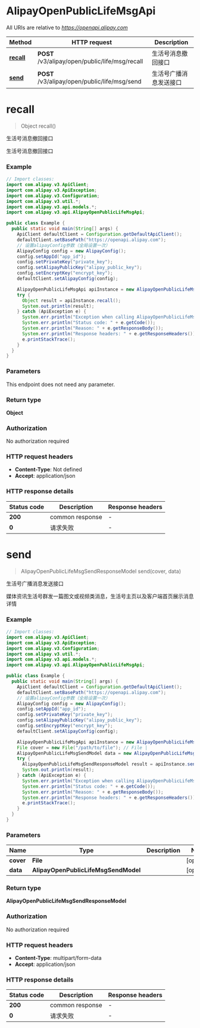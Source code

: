 # AlipayOpenPublicLifeMsgApi

All URIs are relative to *https://openapi.alipay.com*

| Method | HTTP request | Description |
|------------- | ------------- | -------------|
| [**recall**](AlipayOpenPublicLifeMsgApi.md#recall) | **POST** /v3/alipay/open/public/life/msg/recall | 生活号消息撤回接口 |
| [**send**](AlipayOpenPublicLifeMsgApi.md#send) | **POST** /v3/alipay/open/public/life/msg/send | 生活号广播消息发送接口 |


<a name="recall"></a>
# **recall**
> Object recall()

生活号消息撤回接口

生活号消息撤回接口

### Example
```java
// Import classes:
import com.alipay.v3.ApiClient;
import com.alipay.v3.ApiException;
import com.alipay.v3.Configuration;
import com.alipay.v3.util.*;
import com.alipay.v3.api.models.*;
import com.alipay.v3.api.AlipayOpenPublicLifeMsgApi;

public class Example {
  public static void main(String[] args) {
    ApiClient defaultClient = Configuration.getDefaultApiClient();
    defaultClient.setBasePath("https://openapi.alipay.com");
    // 设置alipayConfig参数（全局设置一次）
    AlipayConfig config = new AlipayConfig();
    config.setAppId("app_id");
    config.setPrivateKey("private_key");
    config.setAlipayPublicKey("alipay_public_key");
    config.setEncryptKey("encrypt_key");
    defaultClient.setAlipayConfig(config);

    AlipayOpenPublicLifeMsgApi apiInstance = new AlipayOpenPublicLifeMsgApi(defaultClient);
    try {
      Object result = apiInstance.recall();
      System.out.println(result);
    } catch (ApiException e) {
      System.err.println("Exception when calling AlipayOpenPublicLifeMsgApi#recall");
      System.err.println("Status code: " + e.getCode());
      System.err.println("Reason: " + e.getResponseBody());
      System.err.println("Response headers: " + e.getResponseHeaders());
      e.printStackTrace();
    }
  }
}
```

### Parameters
This endpoint does not need any parameter.

### Return type

**Object**

### Authorization

No authorization required

### HTTP request headers

 - **Content-Type**: Not defined
 - **Accept**: application/json

### HTTP response details
| Status code | Description | Response headers |
|-------------|-------------|------------------|
| **200** | common response |  -  |
| **0** | 请求失败 |  -  |

<a name="send"></a>
# **send**
> AlipayOpenPublicLifeMsgSendResponseModel send(cover, data)

生活号广播消息发送接口

媒体资讯生活号群发一篇图文或视频类消息，生活号主页以及客户端首页展示消息详情

### Example
```java
// Import classes:
import com.alipay.v3.ApiClient;
import com.alipay.v3.ApiException;
import com.alipay.v3.Configuration;
import com.alipay.v3.util.*;
import com.alipay.v3.api.models.*;
import com.alipay.v3.api.AlipayOpenPublicLifeMsgApi;

public class Example {
  public static void main(String[] args) {
    ApiClient defaultClient = Configuration.getDefaultApiClient();
    defaultClient.setBasePath("https://openapi.alipay.com");
    // 设置alipayConfig参数（全局设置一次）
    AlipayConfig config = new AlipayConfig();
    config.setAppId("app_id");
    config.setPrivateKey("private_key");
    config.setAlipayPublicKey("alipay_public_key");
    config.setEncryptKey("encrypt_key");
    defaultClient.setAlipayConfig(config);

    AlipayOpenPublicLifeMsgApi apiInstance = new AlipayOpenPublicLifeMsgApi(defaultClient);
    File cover = new File("/path/to/file"); // File | 
    AlipayOpenPublicLifeMsgSendModel data = new AlipayOpenPublicLifeMsgSendModel(); // AlipayOpenPublicLifeMsgSendModel | 
    try {
      AlipayOpenPublicLifeMsgSendResponseModel result = apiInstance.send(cover, data);
      System.out.println(result);
    } catch (ApiException e) {
      System.err.println("Exception when calling AlipayOpenPublicLifeMsgApi#send");
      System.err.println("Status code: " + e.getCode());
      System.err.println("Reason: " + e.getResponseBody());
      System.err.println("Response headers: " + e.getResponseHeaders());
      e.printStackTrace();
    }
  }
}
```

### Parameters

| Name | Type | Description  | Notes |
|------------- | ------------- | ------------- | -------------|
| **cover** | **File**|  | [optional] |
| **data** | **AlipayOpenPublicLifeMsgSendModel**|  | [optional] |

### Return type

**AlipayOpenPublicLifeMsgSendResponseModel**

### Authorization

No authorization required

### HTTP request headers

 - **Content-Type**: multipart/form-data
 - **Accept**: application/json

### HTTP response details
| Status code | Description | Response headers |
|-------------|-------------|------------------|
| **200** | common response |  -  |
| **0** | 请求失败 |  -  |

